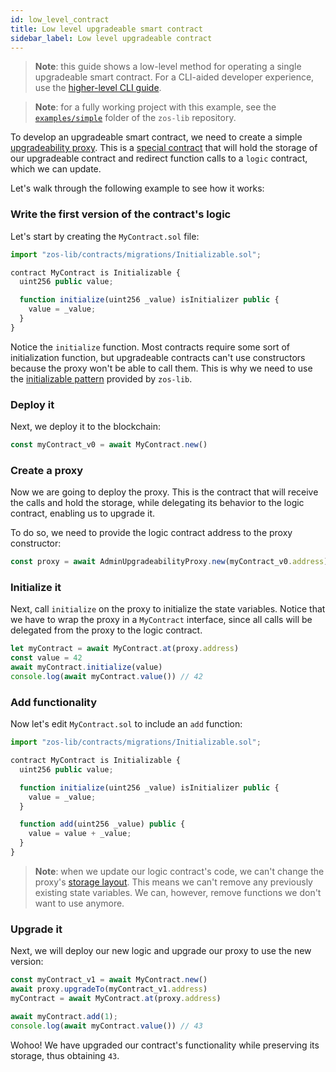 ```yaml
---
id: low_level_contract
title: Low level upgradeable smart contract
sidebar_label: Low level upgradeable contract
---
```


> **Note**: this guide shows a low-level method for operating a single upgradeable smart contract. For a CLI-aided developer experience, use the [higher-level CLI guide](setup.md).

> **Note**: for a fully working project with this example, see the [`examples/simple`](https://github.com/zeppelinos/zos-lib/tree/master/examples/simple) folder of the `zos-lib` repository.

To develop an upgradeable smart contract, we need to create a simple [upgradeability proxy](https://blog.zeppelinos.org/proxy-patterns/). This is a [special contract](advanced.md#the-proxy-system) that will hold the storage of our upgradeable contract and redirect function calls to a `logic` contract, which we can update.

Let's walk through the following example to see how it works:

### Write the first version of the contract's logic

Let's start by creating the `MyContract.sol` file:

```js
import "zos-lib/contracts/migrations/Initializable.sol";

contract MyContract is Initializable {
  uint256 public value;

  function initialize(uint256 _value) isInitializer public {
    value = _value;
  }
}
```

Notice the `initialize` function. Most contracts require some sort of initialization function, but upgradeable contracts can't use constructors because the proxy won't be able to call them. This is why we need to use the [initializable pattern](advanced.md#initializers-vs-constructors) provided by `zos-lib`.

### Deploy it

Next, we deploy it to the blockchain:

```js
const myContract_v0 = await MyContract.new()
```

### Create a proxy

Now we are going to deploy the proxy. This is the contract that will receive the calls and hold the storage, while delegating its behavior to the logic contract, enabling us to upgrade it.

To do so, we need to provide the logic contract address to the proxy constructor:

```js
const proxy = await AdminUpgradeabilityProxy.new(myContract_v0.address)
```

### Initialize it

Next, call `initialize` on the proxy to initialize the state variables. Notice that we have to wrap the proxy in a `MyContract` interface, since all calls will be delegated from the proxy to the logic contract.

```js
let myContract = await MyContract.at(proxy.address)
const value = 42
await myContract.initialize(value)
console.log(await myContract.value()) // 42
```

### Add functionality

Now let's edit `MyContract.sol` to include an `add` function:

```js
import "zos-lib/contracts/migrations/Initializable.sol";

contract MyContract is Initializable {
  uint256 public value;

  function initialize(uint256 _value) isInitializer public {
    value = _value;
  }

  function add(uint256 _value) public {
    value = value + _value;
  }
}
```

> **Note**: when we update our logic contract's code, we can't change the proxy's [storage layout](advanced.md#preserving-the-storage-structure). This means we can't remove any previously existing state variables. We can, however, remove functions we don't want to use anymore.

### Upgrade it

Next, we will deploy our new logic and upgrade our proxy to use the new version:

```js
const myContract_v1 = await MyContract.new()
await proxy.upgradeTo(myContract_v1.address)
myContract = await MyContract.at(proxy.address)

await myContract.add(1);
console.log(await myContract.value()) // 43
```

Wohoo! We have upgraded our contract's functionality while preserving its storage, thus obtaining `43`.
